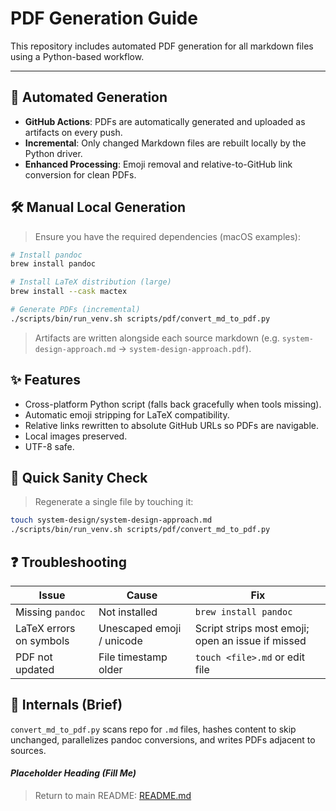 # PDF Generation Guide

This repository includes automated PDF generation for all markdown files using a Python-based workflow.

***
## 🔄 Automated Generation
- **GitHub Actions**: PDFs are automatically generated and uploaded as artifacts on every push.
- **Incremental**: Only changed Markdown files are rebuilt locally by the Python driver.
- **Enhanced Processing**: Emoji removal and relative-to-GitHub link conversion for clean PDFs.

## 🛠️ Manual Local Generation
> Ensure you have the required dependencies (macOS examples):
```bash
# Install pandoc
brew install pandoc

# Install LaTeX distribution (large)
brew install --cask mactex

# Generate PDFs (incremental)
./scripts/bin/run_venv.sh scripts/pdf/convert_md_to_pdf.py
```
> Artifacts are written alongside each source markdown (e.g. `system-design-approach.md` -> `system-design-approach.pdf`).

## ✨ Features
- Cross-platform Python script (falls back gracefully when tools missing).
- Automatic emoji stripping for LaTeX compatibility.
- Relative links rewritten to absolute GitHub URLs so PDFs are navigable.
- Local images preserved.
- UTF-8 safe.

## 🧪 Quick Sanity Check
> Regenerate a single file by touching it:
```bash
touch system-design/system-design-approach.md
./scripts/bin/run_venv.sh scripts/pdf/convert_md_to_pdf.py
```

## ❓ Troubleshooting
| Issue | Cause | Fix |
|-------|-------|-----|
| Missing `pandoc` | Not installed | `brew install pandoc` |
| LaTeX errors on symbols | Unescaped emoji / unicode | Script strips most emoji; open an issue if missed |
| PDF not updated | File timestamp older | `touch <file>.md` or edit file |

## 🧩 Internals (Brief)
`convert_md_to_pdf.py` scans repo for `.md` files, hashes content to skip unchanged, parallelizes pandoc conversions, and writes PDFs adjacent to sources.

#### *Placeholder Heading (Fill Me)*
> Return to main README: [README.md](./README.md)
